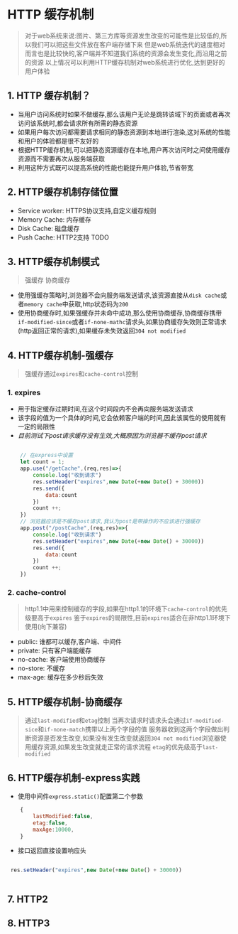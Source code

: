 # HTTP 缓存机制

> 对于web系统来说:图片、第三方库等资源发生改变的可能性是比较低的,所以我们可以把这些文件放在客户端存储下来
> 但是web系统迭代的速度相对而言也是比较快的,客户端并不知道我们系统的资源会发生变化,而沿用之前的资源
> 以上情况可以利用HTTP缓存机制对web系统进行优化,达到更好的用户体验

## 1. HTTP 缓存机制？

- 当用户访问系统时如果不做缓存,那么该用户无论是跳转该域下的页面或者再次访问该系统时,都会请求所有所需的静态资源
- 如果用户每次访问都需要请求相同的静态资源到本地进行渲染,这对系统的性能和用户的体验都是很不友好的
- 根据HTTP缓存机制,可以把静态资源缓存在本地,用户再次访问时之间使用缓存资源而不需要再次从服务端获取
- 利用这种方式既可以提高系统的性能也能提升用户体验,节省带宽

## 2. HTTP缓存机制存储位置

- Service worker: HTTPS协议支持,自定义缓存规则
- Memory Cache: 内存缓存
- Disk Cache: 磁盘缓存
- Push Cache: HTTP2支持 TODO

## 3. HTTP缓存机制模式

> 强缓存
> 协商缓存

-  使用强缓存策略时,浏览器不会向服务端发送请求,该资源直接从`disk cache`或者`memory cache`中获取,http状态码为`200`
- 使用协商缓存时,如果强缓存并未命中成功,那么使用协商缓存,协商缓存携带`if-modified-since`或者`if-none-mathc`请求头,如果协商缓存失效则正常请求(http返回正常的请求),如果缓存未失效返回`304 not modified`

## 4. HTTP缓存机制-强缓存

> 强缓存通过`expires`和`cache-control`控制

### 1. expires

- 用于指定缓存过期时间,在这个时间段内不会再向服务端发送请求
- 该字段的值为一个具体的时间,它会依赖客户端的时间,因此该属性的使用就有一定的局限性
- *目前测试下post请求缓存没有生效,大概原因为浏览器不缓存post请求*

```js

    // 在express中设置
    let count = 1;
    app.use("/getCache",(req,res)=>{
        console.log("收到请求")
        res.setHeader("expires",new Date(+new Date() + 30000))
        res.send({
            data:count
        })
        count ++;
    })
    // 浏览器应该是不缓存post请求,我认为post是带操作的不应该进行强缓存
    app.post("/postCache",(req,res)=>{
        console.log("收到请求")
        res.setHeader("expires",new Date(+new Date() + 30000))
        res.send({
            data:count
        })
        count ++;
    })

```

### 2. cache-control

> http1.1中用来控制缓存的字段,如果在http1.1的环境下`cache-control`的优先级要高于`expires`
> 鉴于`expires`的局限性,目前`expires`适合在非http1.1环境下使用(向下兼容)

- public: 谁都可以缓存,客户端、中间件
- private: 只有客户端能缓存
- no-cache: 客户端使用协商缓存
- no-store: 不缓存
- max-age: 缓存在多少秒后失效

## 5. HTTP缓存机制-协商缓存

> 通过`last-modified`和`etag`控制
> 当再次请求时请求头会通过`if-modified-sice`和`if-none-match`携带以上两个字段的值
> 服务器收到这两个字段做出判断资源是否发生改变,如果没有发生改变就返回`304 not modified`浏览器使用缓存资源,如果发生改变就走正常的请求流程
> `etag`的优先级高于`last-modified`

## 6. HTTP缓存机制-express实践

- 使用中间件`express.static()`配置第二个参数
```js
    {
        lastModified:false,
        etag:false,
        maxAge:10000,
    }
```

- 接口返回直接设置响应头
```js

 res.setHeader("expires",new Date(+new Date() + 30000))
 
```

## 7. HTTP2

## 8. HTTP3


